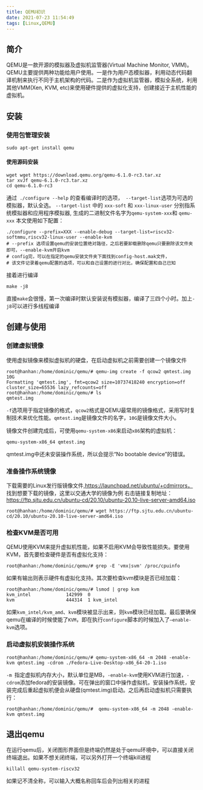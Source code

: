 ```yaml
---
title: QEMU初识
date: 2021-07-23 11:54:49
tags: [Linux,QEMU]
---
```



## 简介
QEMU是一款开源的模拟器及虚拟机监管器(Virtual Machine Monitor, VMM)。QEMU主要提供两种功能给用户使用。一是作为用户态模拟器，利用动态代码翻译机制来执行不同于主机架构的代码。二是作为虚拟机监管器，模拟全系统，利用其他VMM(Xen, KVM, etc)来使用硬件提供的虚拟化支持，创建接近于主机性能的虚拟机。

## 安装
### 使用包管理安装
```
sudo apt-get install qemu
```
#### 使用源码安装
```
wget wget https://download.qemu.org/qemu-6.1.0-rc3.tar.xz
tar xvJf qemu-6.1.0-rc3.tar.xz
cd qemu-6.1.0-rc3
```
通过` ./configure --help` 的查看编译时的选项，` --target-list`选项为可选的模拟器，默认全选。
`--target-list` 中的 `xxx-soft` 和 `xxx-linux-user` 分别指系统模拟器和应用程序模拟器, 生成的二进制文件名字为` qemu-system-xxx `和 `qemu-xxx`
本文使用如下配置：

```
./configure --prefix=XXX --enable-debug --target-list=riscv32-softmmu,riscv32-linux-user --enable-kvm
# --prefix 选项设置qemu的安装位置绝对路径，之后若要卸载删除qemu只要删除该文件夹即可，--enable-kvm开启kvm
# config完，可以在指定的qemu安装文件夹下面找到config-host.mak文件，
# 该文件记录着qemu配置的选项，可以和自己设置的进行对比，确保配置和自己已知
```
接着进行编译
```
make -j8
```
直接`make`会很慢，第一次编译时默认安装说有模拟器，编译了三四个小时。加上`-j8`可以进行多线程编译

## 创建与使用
### 创建虚拟镜像
使用虚拟镜像来模拟虚拟机的硬盘，在启动虚拟机之前需要创建一个镜像文件
```
root@hanhan:/home/dominic/qemu/# qemu-img create -f qcow2 qmtest.img 10G
Formatting 'qmtest.img', fmt=qcow2 size=10737418240 encryption=off cluster_size=65536 lazy_refcounts=off 
root@hanhan:/home/dominic/qemu/# ls
qmtest.img
```
`-f`选项用于指定镜像的格式，`qcow2`格式是QEMU最常用的镜像格式，采用写时复制技术来优化性能。`qmtest.img`是镜像文件的名字，`10G`是镜像文件大小。

镜像文件创建完成后，可使用`qemu-system-x86`来启动`x86`架构的虚拟机：
```
qemu-system-x86_64 qmtest.img
```
qmtest.img中还未安装操作系统，所以会提示“No bootable device”的错误。



### 准备操作系统镜像
下载需要的Linux发行版镜像文件,https://launchpad.net/ubuntu/+cdmirrors， 找到想要下载的镜像，这里以交通大学的镜像为例
右击链接复制地址：https://ftp.sjtu.edu.cn/ubuntu-cd/20.10/ubuntu-20.10-live-server-amd64.iso
```
root@hanhan:/home/dominic/qemu/# wget https://ftp.sjtu.edu.cn/ubuntu-cd/20.10/ubuntu-20.10-live-server-amd64.iso
```
### 检查KVM是否可用
QEMU使用KVM来提升虚拟机性能，如果不启用KVM会导致性能损失。要使用KVM，首先要检查硬件是否有虚拟化支持：
```
root@hanhan:/home/dominic/qemu/# grep -E 'vmx|svm' /proc/cpuinfo
```
如果有输出则表示硬件有虚拟化支持。其次要检查kvm模块是否已经加载：
```
root@hanhan:/home/dominic/qemu/# lsmod | grep kvm
kvm_intel             142999  0 
kvm                   444314  1 kvm_intel
```
如果`kvm_intel/kvm_amd`、`kvm`模块被显示出来，则`kvm`模块已经加载。最后要确保qemu在编译的时候使能了`KVM`，即在执行`configure`脚本的时候加入了`–enable-kvm`选项。


### 启动虚拟机安装操作系统
```
root@hanhan:/home/dominic/qemu/# qemu-system-x86_64 -m 2048 -enable-kvm qmtest.img -cdrom ./Fedora-Live-Desktop-x86_64-20-1.iso
```
`-m `指定虚拟机内存大小，默认单位是MB，`-enable-kvm`使用KVM进行加速，`-cdrom`添加fedora的安装镜像。可在弹出的窗口中操作虚拟机，安装操作系统，安装完成后重起虚拟机便会从硬盘(qmtest.img)启动。之后再启动虚拟机只需要执行：
```
root@hanhan:/home/dominic/qemu/#  qemu-system-x86_64 -m 2048 -enable-kvm qmtest.img
```

## 退出qemu
在运行qemu后，关闭图形界面但是终端仍然是处于qemu环境中，可以直接关闭终端退出。如果不想关闭终端，可以另外打开一个终端kill进程
```
killall qemu-system-riscv32
```
如果记不清全称，可以输入大概名称回车后会列出相关的进程